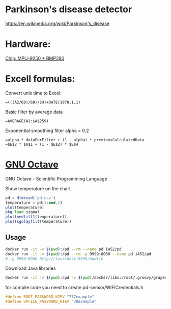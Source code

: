 # Parkinson's disease detector

https://en.wikipedia.org/wiki/Parkinson's_disease

Hardware:
========

[Chip: MPU-9250 + BMP280](docs/hardware-specifications/MPU-9250)

Excell formulas:
========

Convert unix time to Excel:
```excel
=(((A2/60)/60)/24)+DATE(1970,1,1)
```

Basic filter by average data
```excel
=AVERAGE(A1:$A$259)
```

Exponential smoothing filter
alpha = 0.2
```excel
=alpha * dataForFilter + (1 - alpha) * previousCalculatedData
=$E$2 * $A$1 + (1 - $E$2) * $E$4
```

[GNU Octave](https://www.gnu.org/software/octave)
========
GNU Octave - Scientific Programming Language

Show temperature on the chart
```octave
pd = dlmread('pd.csv')
temperature = pd(1:end,1)
plot(temperature)
pkg load signal
plot(medfilt1(temperature))
plot(sgolayfilt(temperature))
```

Usage
-----
```sh
docker run -it -v $(pwd):/pd --rm --name pd i452/pd
docker run -it -v $(pwd):/pd --rm -p 9999:8080 --name pd i452/pd
# -p 9999:8080 http://localhost:9999/hawtio
```

Download Java libraries
```sh
docker run -it -v $(pwd):/pd -v $(pwd)/docker/libs:/root/.groovy/grapes --rm i452/groovy groovy pd.groovy
```

for compile code you need to create pd-sensor/WIFICredentials.h
```h
#define ROOT_PASSWORD_KIEV "777example"
#define OFFICE_PASSWORD_KIEV "30example"
```